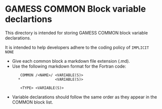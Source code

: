 # GAMESS COMMON Block variable declartions

This directory is intended for storing GAMESS COMMON block variable declarations.

It is intended to help developers adhere to the coding policy of `IMPLICIT NONE`

*  Give each common block a markdown file extension (.md).
*  Use the following markdown format for the Fortran code:

```
       COMMON /<NAME>/ <VARIABLE(S)>
      *                <VARIABLE(S)>
       
       <TYPE> <VARIABLE(S)>
```

*  Variable declarations should follow the same order as they appear in the COMMON block list.
